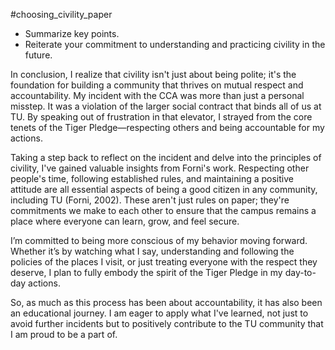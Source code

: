 #choosing_civility_paper 
- Summarize key points.
- Reiterate your commitment to understanding and practicing civility in the future.

In conclusion, I realize that civility isn't just about being polite; it's the foundation for building a community that thrives on mutual respect and accountability. My incident with the CCA was more than just a personal misstep. It was a violation of the larger social contract that binds all of us at TU. By speaking out of frustration in that elevator, I strayed from the core tenets of the Tiger Pledge—respecting others and being accountable for my actions.

Taking a step back to reflect on the incident and delve into the principles of civility, I've gained valuable insights from Forni's work. Respecting other people's time, following established rules, and maintaining a positive attitude are all essential aspects of being a good citizen in any community, including TU (Forni, 2002). These aren't just rules on paper; they're commitments we make to each other to ensure that the campus remains a place where everyone can learn, grow, and feel secure.

I’m committed to being more conscious of my behavior moving forward. Whether it’s by watching what I say, understanding and following the policies of the places I visit, or just treating everyone with the respect they deserve, I plan to fully embody the spirit of the Tiger Pledge in my day-to-day actions.

So, as much as this process has been about accountability, it has also been an educational journey. I am eager to apply what I've learned, not just to avoid further incidents but to positively contribute to the TU community that I am proud to be a part of.